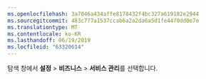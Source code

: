 ```yaml
---
ms.openlocfilehash: 3a7046a434affe8178432f4bc327a619182e2944
ms.sourcegitcommit: 483c777a1537ccab6a2a2da6a5d1fe4470dd0e7e
ms.translationtype: MT
ms.contentlocale: ko-KR
ms.lasthandoff: 06/19/2019
ms.locfileid: "63320614"
---
```

탐색 창에서 **설정** > **비즈니스** > **서비스 관리**를 선택합니다.